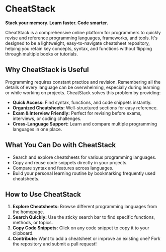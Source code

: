 # CheatStack

**Stack your memory. Learn faster. Code smarter.**

CheatStack is a comprehensive online platform for programmers to quickly revise and reference programming languages, frameworks, and tools. It's designed to be a lightweight, easy-to-navigate cheatsheet repository, helping you retain key concepts, syntax, and functions without flipping through multiple books or tutorials.

## Why CheatStack is Useful

Programming requires constant practice and revision. Remembering all the details of every language can be overwhelming, especially during learning or while working on projects. CheatStack solves this problem by providing:

- **Quick Access:** Find syntax, functions, and code snippets instantly.  
- **Organized Cheatsheets:** Well-structured sections for easy reference.  
- **Exam & Interview Friendly:** Perfect for revising before exams, interviews, or coding challenges.  
- **Cross-Language Support:** Learn and compare multiple programming languages in one place.  

## What You Can Do with CheatStack

- Search and explore cheatsheets for various programming languages.  
- Copy and reuse code snippets directly in your projects.  
- Compare syntax and features across languages.  
- Build your personal learning routine by bookmarking frequently used cheatsheets.  

## How to Use CheatStack

1. **Explore Cheatsheets:** Browse different programming languages from the homepage.  
2. **Search Quickly:** Use the sticky search bar to find specific functions, methods, or topics.  
3. **Copy Code Snippets:** Click on any code snippet to copy it to your clipboard.  
4. **Contribute:** Want to add a cheatsheet or improve an existing one? Fork the repository and submit a pull request!  
